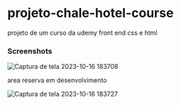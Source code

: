# projeto-chale-hotel-course
 
projeto de um curso da udemy front end css e html

### Screenshots
![Captura de tela 2023-10-16 183708](https://github.com/danielBRTanimacao/projeto-chale-hotel-course/assets/93400508/82008661-b53c-46f4-83e9-ce16c81ce921)

area reserva em desenvolvimento

![Captura de tela 2023-10-16 183727](https://github.com/danielBRTanimacao/projeto-chale-hotel-course/assets/93400508/4de6cbe5-190e-4a12-aa4d-e3f1473de52a)
